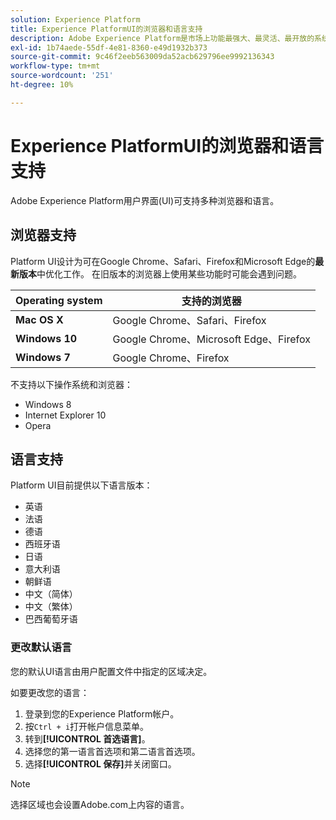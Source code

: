 ```yaml
---
solution: Experience Platform
title: Experience PlatformUI的浏览器和语言支持
description: Adobe Experience Platform是市场上功能最强大、最灵活、最开放的系统，用于构建和管理可改善客户体验的完整解决方案。 Experience Platform使组织能够集中和标准化来自任何系统的客户数据和内容，并应用数据科学和机器学习来显着改进丰富个性化体验的设计和交付。
exl-id: 1b74aede-55df-4e81-8360-e49d1932b373
source-git-commit: 9c46f2eeb563009da52acb629796ee9992136343
workflow-type: tm+mt
source-wordcount: '251'
ht-degree: 10%

---
```


# Experience PlatformUI的浏览器和语言支持

Adobe Experience Platform用户界面(UI)可支持多种浏览器和语言。

## 浏览器支持

Platform UI设计为可在Google Chrome、Safari、Firefox和Microsoft Edge的&#x200B;**最新版本**&#x200B;中优化工作。 在旧版本的浏览器上使用某些功能时可能会遇到问题。

| Operating system | 支持的浏览器 |
|---|---|
| **Mac OS X** | Google Chrome、Safari、Firefox |
| **Windows 10** | Google Chrome、Microsoft Edge、Firefox |
| **Windows 7** | Google Chrome、Firefox |

不支持以下操作系统和浏览器：

* Windows 8
* Internet Explorer 10
* Opera

## 语言支持

Platform UI目前提供以下语言版本：

* 英语
* 法语
* 德语
* 西班牙语
* 日语
* 意大利语
* 朝鲜语
* 中文（简体）
* 中文（繁体）
* 巴西葡萄牙语

### 更改默认语言

您的默认UI语言由用户配置文件中指定的区域决定。

如要更改您的语言：

1. 登录到您的Experience Platform帐户。
1. 按`Ctrl + i`打开帐户信息菜单。
1. 转到&#x200B;**[!UICONTROL 首选语言]**。
1. 选择您的第一语言首选项和第二语言首选项。
1. 选择&#x200B;**[!UICONTROL 保存]**&#x200B;并关闭窗口。

>[!NOTE]
>
> 选择区域也会设置Adobe.com上内容的语言。
